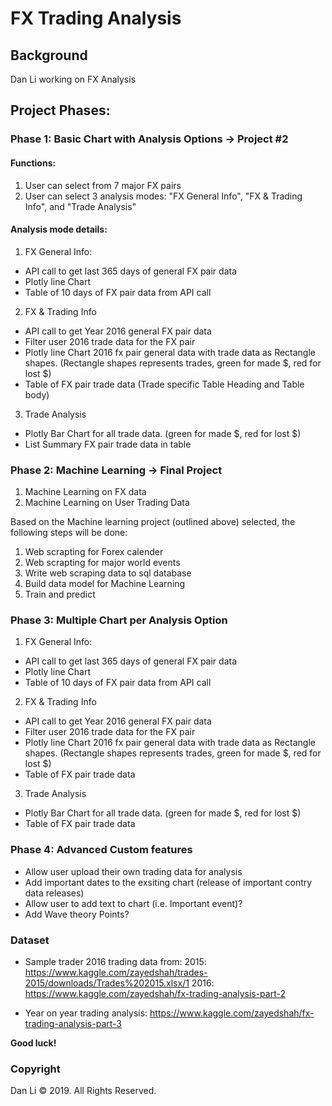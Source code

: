 # FX Trading Analysis

## Background

Dan Li working on FX Analysis

## Project Phases:

### Phase 1: Basic Chart with Analysis Options -> Project #2

#### Functions:

1. User can select from 7 major FX pairs
2. User can select 3 analysis modes: "FX General Info", "FX & Trading Info", and "Trade Analysis"

#### Analysis mode details:
1. FX General Info:
* API call to get last 365 days of general FX pair data
* Plotly line Chart 
* Table of 10 days of FX pair data from API call

2. FX & Trading Info
* API call to get Year 2016 general FX pair data
* Filter user 2016 trade data for the FX pair
* Plotly line Chart 2016 fx pair general data with trade data as Rectangle shapes. (Rectangle shapes represents trades, green for made $, red for lost $)
* Table of FX pair trade data (Trade specific Table Heading and Table body)

3. Trade Analysis
* Plotly Bar Chart for all trade data. (green for made $, red for lost $)
* List Summary FX pair trade data in table

### Phase 2: Machine Learning -> Final Project 
1. Machine Learning on FX data
2. Machine Learning on User Trading Data

Based on the Machine learning project (outlined above) selected, the following steps will be done:

1. Web scrapting for Forex calender
2. Web scrapting for major world events
3. Write web scraping data to sql database
4. Build data model for Machine Learning
5. Train and predict 

### Phase 3: Multiple Chart per Analysis Option

1. FX General Info:
* API call to get last 365 days of general FX pair data
* Plotly line Chart 
* Table of 10 days of FX pair data from API call

2. FX & Trading Info
* API call to get Year 2016 general FX pair data
* Filter user 2016 trade data for the FX pair
* Plotly line Chart 2016 fx pair general data with trade data as Rectangle shapes. (Rectangle shapes represents trades, green for made $, red for lost $)
* Table of FX pair trade data

3. Trade Analysis
* Plotly Bar Chart for all trade data. (green for made $, red for lost $)
* Table of FX pair trade data

### Phase 4: Advanced Custom features
* Allow user upload their own trading data for analysis 
* Add important dates to the exsiting chart (release of important contry data releases)  
* Allow user to add text to chart (i.e. Important event)?
* Add Wave theory Points?

### Dataset

* Sample trader 2016 trading data from:
2015: https://www.kaggle.com/zayedshah/trades-2015/downloads/Trades%202015.xlsx/1
2016: https://www.kaggle.com/zayedshah/fx-trading-analysis-part-2

* Year on year trading analysis:
https://www.kaggle.com/zayedshah/fx-trading-analysis-part-3 

**Good luck!**


### Copyright

Dan Li © 2019. All Rights Reserved.

